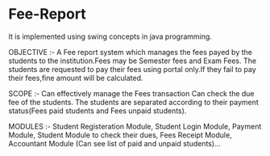 # Fee-Report

It is implemented using swing concepts in java programming.

OBJECTIVE :- 
A  Fee report  system which manages the  fees payed by the students to the institution.Fees  may be Semester fees  and Exam Fees.
The students are requested to pay their fees using portal only.If  they fail to pay their fees,fine amount will be calculated.

SCOPE :-
Can  effectively manage the Fees  transaction Can  check the  due fee of  the students. 
The students are separated according to their payment status(Fees paid students and Fees unpaid students).

MODULES :-
Student  Registeration Module,
Student  Login Module,
Payment  Module,
Student Module to check their dues,
Fees  Receipt  Module,
Accountant Module (Can see list of paid and unpaid students)...
